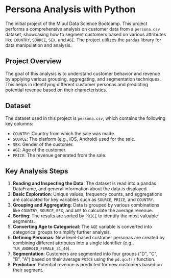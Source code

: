# Persona Analysis with Python

The initial project of the Miuul Data Science Bootcamp. This project performs a comprehensive analysis on customer data from a `persona.csv` dataset, showcasing how to segment customers based on various attributes like `COUNTRY`, `SOURCE`, `SEX`, and `AGE`. The project utilizes the `pandas` library for data manipulation and analysis.

## Project Overview

The goal of this analysis is to understand customer behavior and revenue by applying various grouping, aggregating, and segmentation techniques. This helps in identifying different customer personas and predicting potential revenue based on their characteristics.

## Dataset

The dataset used in this project is `persona.csv`, which contains the following key columns:
- `COUNTRY`: Country from which the sale was made.
- `SOURCE`: The platform (e.g., iOS, Android) used for the sale.
- `SEX`: Gender of the customer.
- `AGE`: Age of the customer.
- `PRICE`: The revenue generated from the sale.

## Key Analysis Steps

1. **Reading and Inspecting the Data**: The dataset is read into a pandas DataFrame, and general information about the data is displayed.
2. **Basic Exploration**: Unique values, frequency counts, and aggregations are calculated for key variables such as `SOURCE`, `PRICE`, and `COUNTRY`.
3. **Grouping and Aggregating**: Data is grouped by various combinations like `COUNTRY`, `SOURCE`, `SEX`, and `AGE` to calculate the average revenue.
4. **Sorting**: The results are sorted by `PRICE` to identify the most valuable segments.
5. **Converting Age to Categorical**: The `AGE` variable is converted into categorical groups to simplify further analysis.
6. **Defining Personas**: New level-based customer personas are created by combining different attributes into a single identifier (e.g., `TUR_ANDROID_FEMALE_31_40`).
7. **Segmentation**: Customers are segmented into four groups ("D", "C", "B", "A") based on their average `PRICE` using the `pd.qcut()` function.
8. **Prediction**: Potential revenue is predicted for new customers based on their segment.
